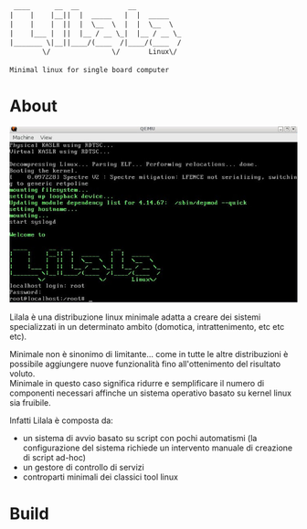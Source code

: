```
 ____      __  __            __            
|    |    |__||  |  _____   |  |  _____    
|    |    |  ||  |  \__  \  |  |  \__  \   
|    |___ |  ||  |__ / __ \_|  |__ / __ \_ 
|_______ \|__||____/(____  /|____/(____  / 
        \/               \/       Linux\/  
        
Minimal linux for single board computer
```


# About
![Lilala Screenshot](assets/screenshot.jpg)

Lilala è una distribuzione linux minimale adatta a creare dei sistemi specializzati in un determinato ambito (domotica, intrattenimento, etc etc etc).

Minimale non è sinonimo di limitante... come in tutte le altre distribuzioni è possibile aggiungere nuove funzionalità fino all'ottenimento del risultato voluto.</br>
Minimale in questo caso significa ridurre e semplificare il numero di componenti necessari affinche un sistema operativo basato su kernel linux sia fruibile.

Infatti Lilala è composta da:

*	un sistema di avvio basato su script con pochi automatismi (la configurazione del sistema richiede un intervento manuale di creazione di script ad-hoc)
* un gestore di controllo di servizi 
* controparti minimali dei classici tool linux


# Build
